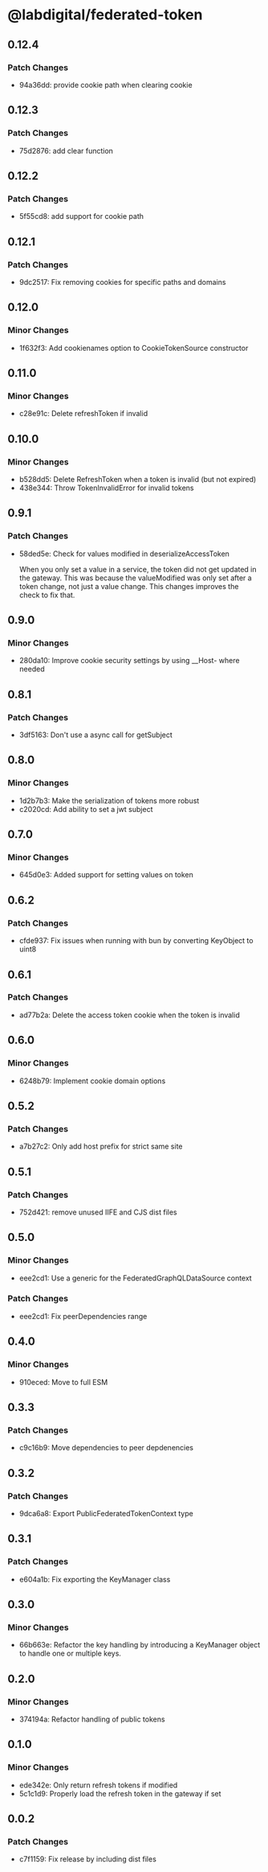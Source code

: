 # @labdigital/federated-token

## 0.12.4

### Patch Changes

- 94a36dd: provide cookie path when clearing cookie

## 0.12.3

### Patch Changes

- 75d2876: add clear function

## 0.12.2

### Patch Changes

- 5f55cd8: add support for cookie path

## 0.12.1

### Patch Changes

- 9dc2517: Fix removing cookies for specific paths and domains

## 0.12.0

### Minor Changes

- 1f632f3: Add cookienames option to CookieTokenSource constructor

## 0.11.0

### Minor Changes

- c28e91c: Delete refreshToken if invalid

## 0.10.0

### Minor Changes

- b528dd5: Delete RefreshToken when a token is invalid (but not expired)
- 438e344: Throw TokenInvalidError for invalid tokens

## 0.9.1

### Patch Changes

- 58ded5e: Check for values modified in deserializeAccessToken

  When you only set a value in a service, the token did not get updated in the gateway.
  This was because the valueModified was only set after a token change, not just a value change.
  This changes improves the check to fix that.

## 0.9.0

### Minor Changes

- 280da10: Improve cookie security settings by using \_\_Host- where needed

## 0.8.1

### Patch Changes

- 3df5163: Don't use a async call for getSubject

## 0.8.0

### Minor Changes

- 1d2b7b3: Make the serialization of tokens more robust
- c2020cd: Add ability to set a jwt subject

## 0.7.0

### Minor Changes

- 645d0e3: Added support for setting values on token

## 0.6.2

### Patch Changes

- cfde937: Fix issues when running with bun by converting KeyObject to uint8

## 0.6.1

### Patch Changes

- ad77b2a: Delete the access token cookie when the token is invalid

## 0.6.0

### Minor Changes

- 6248b79: Implement cookie domain options

## 0.5.2

### Patch Changes

- a7b27c2: Only add host prefix for strict same site

## 0.5.1

### Patch Changes

- 752d421: remove unused IIFE and CJS dist files

## 0.5.0

### Minor Changes

- eee2cd1: Use a generic for the FederatedGraphQLDataSource context

### Patch Changes

- eee2cd1: Fix peerDependencies range

## 0.4.0

### Minor Changes

- 910eced: Move to full ESM

## 0.3.3

### Patch Changes

- c9c16b9: Move dependencies to peer depdenencies

## 0.3.2

### Patch Changes

- 9dca6a8: Export PublicFederatedTokenContext type

## 0.3.1

### Patch Changes

- e604a1b: Fix exporting the KeyManager class

## 0.3.0

### Minor Changes

- 66b663e: Refactor the key handling by introducing a KeyManager object to handle one or
  multiple keys.

## 0.2.0

### Minor Changes

- 374194a: Refactor handling of public tokens

## 0.1.0

### Minor Changes

- ede342e: Only return refresh tokens if modified
- 5c1c1d9: Properly load the refresh token in the gateway if set

## 0.0.2

### Patch Changes

- c7f1159: Fix release by including dist files
